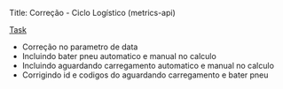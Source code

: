 Title: Correção - Ciclo Logístico (metrics-api)

[Task](https://app.asana.com/1/1207270466405835/project/1209624881436270/task/1209977480414201?focus=true)

* Correção no parametro de data
* Incluindo bater pneu automatico e manual no calculo
* Incluindo aguardando carregamento automatico e manual no calculo
* Corrigindo id e codigos do aguardando carregamento e bater pneu
